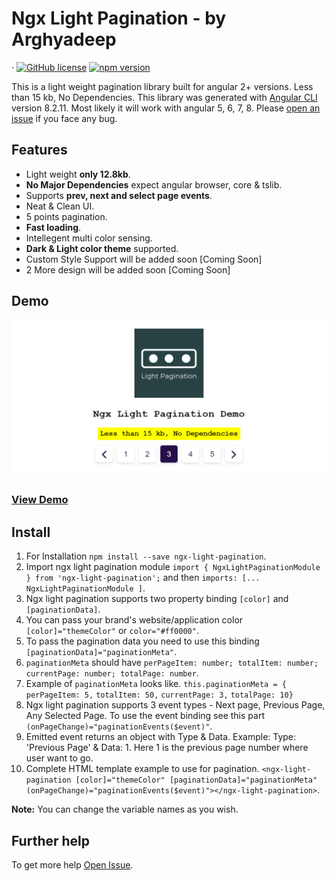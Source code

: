 # Ngx Light Pagination - by Arghyadeep 

&middot; [![GitHub license](https://img.shields.io/badge/license-MIT-blue.svg)](https://github.com/argodeep/Ngx-Light-Pagination/blob/master/LICENSE) [![npm version](https://img.shields.io/badge/npm-v1.0.4-blue)](https://www.npmjs.com/package/ngx-light-pagination)

This is a light weight pagination library built for angular 2+ versions. Less than 15 kb, No Dependencies. This library was generated with [Angular CLI](https://github.com/angular/angular-cli) version 8.2.11. Most likely it will work with angular 5, 6, 7, 8. Please [open an issue](https://github.com/argodeep/Ngx-Light-Pagination/issues/new/choose) if you face any bug.

## Features

- Light weight **only 12.8kb**.
- **No Major Dependencies** expect angular browser, core & tslib.
- Supports **prev, next and select page events**.
- Neat & Clean UI.
- 5 points pagination.
- **Fast loading**.
- Intellegent multi color sensing.
- **Dark & Light color theme** supported.
- Custom Style Support will be added soon [Coming Soon]
- 2 More design will be added soon [Coming Soon]

## Demo

![ngx-light-pagination-banner](https://raw.githubusercontent.com/argodeep/Ngx-Light-Pagination/master/ngx-light-pagination.png)

### [View Demo](https://argodeep.github.io/Ngx-Light-Pagination/)

## Install

1. For Installation `npm install --save ngx-light-pagination`.
2. Import ngx light pagination module `import { NgxLightPaginationModule } from 'ngx-light-pagination';` and then `imports: [... NgxLightPaginationModule ]`.
3. Ngx light pagination supports two property binding `[color]` and `[paginationData]`. 
4. You can pass your brand's website/application color `[color]="themeColor"` or `color="#ff0000"`.
5. To pass the pagination data you need to use this binding `[paginationData]="paginationMeta"`.
6. `paginationMeta` should have `perPageItem: number; totalItem: number; currentPage: number; totalPage: number`.
7. Example of `paginationMeta` looks like.
    `this.paginationMeta = {`
    `perPageItem: 5,`
   `totalItem: 50,`
   `currentPage: 3,`
    `totalPage: 10}`
8. Ngx light pagination supports 3 event types - Next page, Previous Page, Any Selected Page. To use the event binding see this part `(onPageChange)="paginationEvents($event)"`. 
9. Emitted event returns an object with Type & Data. Example: Type: 'Previous Page' & Data: 1. Here 1 is the previous page number where user want to go.
8. Complete HTML template example to use for pagination. `<ngx-light-pagination [color]="themeColor" [paginationData]="paginationMeta" (onPageChange)="paginationEvents($event)"></ngx-light-pagination>`.


**Note:** You can change the variable names as you wish.

## Further help

To get more help [Open Issue](https://github.com/argodeep/Ngx-Light-Pagination/issues/new/choose).